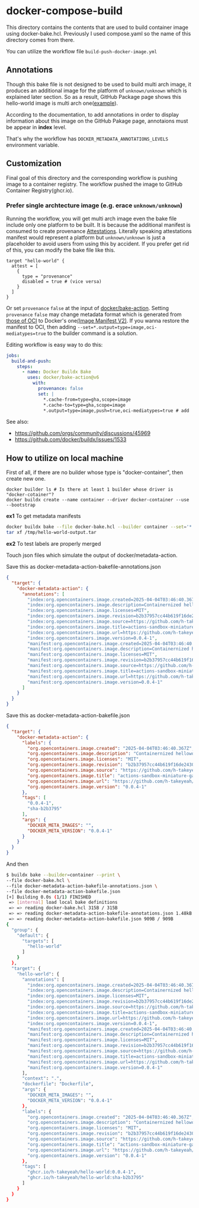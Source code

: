 # docker-compose-build

This directory contains the contents that are used to build container image using docker-bake.hcl.
Previously I used compose.yaml so the name of this directory comes from there.

You can utilize the workflow file `build-push-docker-image.yml`

## Annotations

Though this bake file is not designed to be used to build multi arch image, it produces an additional image for the platform of `unknown/unknown` which is explained later section.
So as a result, GitHub Package page shows this hello-world image is multi arch one([example](https://github.com/h-takeyeah/actions-sandbox-miniature-garbanzo/pkgs/container/hello-world/388459635?tag=0.0.4-1)).

According to the documentation, to add annotations in order to display information about this image on the GitHub Pakage page,
annotaions must be appear in **index** level.

That's why the workflow has `DOCKER_METADATA_ANNOTATIONS_LEVELS` environment variable.

## Customization

Final goal of this directory and the corresponding workflow is pushing image to a container registry.
The workflow pushed the image to GitHub Container Registry(ghcr.io).

### Prefer single archtecture image (e.g. erace `unknown/unknown`)

Running the workflow, you will get multi arch image even the bake file include only one platform to be built.
It is because the additional manifest is consumed to create provenance [Attestations](https://docs.docker.com/build/metadata/attestations/).
Literally speaking attestations manifest would represent a platform but `unknown/unknown` is just a placeholder to avoid users from using this by accident.
If you prefer get rid of this, you can modify the bake file like this.

```hcl
target "hello-world" {
  attest = [
    {
      type = "provenance"
      disabled = true # (vice versa)
    }
  ]
}
```

Or set `provenance` `false` at the input of [docker/bake-action](https://github.com/docker/bake-action/blob/v6.5.0/README.md#customizing).
Setting `provenance` `false` may change metadata format which is generated from [those of OCI](https://github.com/opencontainers/image-spec/blob/v1.1.1/spec.md) to Docker's one[(Image Manifest V2)](https://distribution.github.io/distribution/spec/manifest-v2-2/).
If you wanna restore the manifest to OCI, then adding `--set=*.output=type=image,oci-mediatypes=true` to the builder command is a solution.

Editing workflow is easy way to do this:

```yml
jobs:
  build-and-push:
    steps:
      - name: Docker Buildx Bake
        uses: docker/bake-action@v6
          with:
            provenance: false
            set: |
              *.cache-from=type=gha,scope=image
              *.cache-to=type=gha,scope=image
              *.output=type=image,push=true,oci-mediatypes=true # add
```

See also:
- https://github.com/orgs/community/discussions/45969
- https://github.com/docker/buildx/issues/1533

## How to utilize on local machine

First of all, if there are no builder whose type is "docker-container", then create new one.
```
docker builder ls # Is there at least 1 builder whose driver is "docker-cotainer"?
docker buildx create --name container --driver docker-container --use --bootstrap
```

**ex1** To get metadata manifests

```bash
docker buildx bake --file docker-bake.hcl --builder container --set='*.output=type=oci,dest=/tmp/hello-world-output.tar'
tar xf /tmp/hello-world-output.tar
```

**ex2** To test labels are properly merged

Touch json files which simulate the output of docker/metadata-action.

Save this as docker-metadata-action-bakefile-annotations.json

```json
{
  "target": {
    "docker-metadata-action": {
      "annotations": [
        "index:org.opencontainers.image.created=2025-04-04T03:46:40.367Z",
        "index:org.opencontainers.image.description=Containernized helloworld written in Go",
        "index:org.opencontainers.image.licenses=MIT",
        "index:org.opencontainers.image.revision=b2b37957cc44b619f16de24307cf5f79942b4278",
        "index:org.opencontainers.image.source=https://github.com/h-takeyeah/actions-sandbox-miniature-garbanzo",
        "index:org.opencontainers.image.title=actions-sandbox-miniature-garbanzo",
        "index:org.opencontainers.image.url=https://github.com/h-takeyeah/actions-sandbox-miniature-garbanzo",
        "index:org.opencontainers.image.version=0.0.4-1",
        "manifest:org.opencontainers.image.created=2025-04-04T03:46:40.367Z",
        "manifest:org.opencontainers.image.description=Containernized helloworld written in Go",
        "manifest:org.opencontainers.image.licenses=MIT",
        "manifest:org.opencontainers.image.revision=b2b37957cc44b619f16de24307cf5f79942b4278",
        "manifest:org.opencontainers.image.source=https://github.com/h-takeyeah/actions-sandbox-miniature-garbanzo",
        "manifest:org.opencontainers.image.title=actions-sandbox-miniature-garbanzo",
        "manifest:org.opencontainers.image.url=https://github.com/h-takeyeah/actions-sandbox-miniature-garbanzo",
        "manifest:org.opencontainers.image.version=0.0.4-1"
      ]
    }
  }
}
```

Save this as docker-metadata-action-bakefile.json

```json
{
  "target": {
    "docker-metadata-action": {
      "labels": {
        "org.opencontainers.image.created": "2025-04-04T03:46:40.367Z",
        "org.opencontainers.image.description": "Containernized helloworld written in Go",
        "org.opencontainers.image.licenses": "MIT",
        "org.opencontainers.image.revision": "b2b37957cc44b619f16de24307cf5f79942b4278",
        "org.opencontainers.image.source": "https://github.com/h-takeyeah/actions-sandbox-miniature-garbanzo",
        "org.opencontainers.image.title": "actions-sandbox-miniature-garbanzo",
        "org.opencontainers.image.url": "https://github.com/h-takeyeah/actions-sandbox-miniature-garbanzo",
        "org.opencontainers.image.version": "0.0.4-1"
      },
      "tags": [
        "0.0.4-1",
        "sha-b2b3795"
      ],
      "args": {
        "DOCKER_META_IMAGES": "",
        "DOCKER_META_VERSION": "0.0.4-1"
      }
    }
  }
}
```

And then

```bash
$ buildx bake --builder=container --print \
--file docker-bake.hcl \
--file docker-metadata-action-bakefile-annotations.json \
--file docker-metadata-action-bakefile.json
[+] Building 0.0s (1/1) FINISHED
 => [internal] load local bake definitions                                                                                                                                                                                             0.0s
 => => reading docker-bake.hcl 315B / 315B                                                                                                                                                                                             0.0s
 => => reading docker-metadata-action-bakefile-annotations.json 1.48kB / 1.48kB                                                                                                                                                        0.0s
 => => reading docker-metadata-action-bakefile.json 909B / 909B                                                                                                                                                                        0.0s
{
  "group": {
    "default": {
      "targets": [
        "hello-world"
      ]
    }
  },
  "target": {
    "hello-world": {
      "annotations": [
        "index:org.opencontainers.image.created=2025-04-04T03:46:40.367Z",
        "index:org.opencontainers.image.description=Containernized helloworld written in Go",
        "index:org.opencontainers.image.licenses=MIT",
        "index:org.opencontainers.image.revision=b2b37957cc44b619f16de24307cf5f79942b4278",
        "index:org.opencontainers.image.source=https://github.com/h-takeyeah/actions-sandbox-miniature-garbanzo",
        "index:org.opencontainers.image.title=actions-sandbox-miniature-garbanzo",
        "index:org.opencontainers.image.url=https://github.com/h-takeyeah/actions-sandbox-miniature-garbanzo",
        "index:org.opencontainers.image.version=0.0.4-1",
        "manifest:org.opencontainers.image.created=2025-04-04T03:46:40.367Z",
        "manifest:org.opencontainers.image.description=Containernized helloworld written in Go",
        "manifest:org.opencontainers.image.licenses=MIT",
        "manifest:org.opencontainers.image.revision=b2b37957cc44b619f16de24307cf5f79942b4278",
        "manifest:org.opencontainers.image.source=https://github.com/h-takeyeah/actions-sandbox-miniature-garbanzo",
        "manifest:org.opencontainers.image.title=actions-sandbox-miniature-garbanzo",
        "manifest:org.opencontainers.image.url=https://github.com/h-takeyeah/actions-sandbox-miniature-garbanzo",
        "manifest:org.opencontainers.image.version=0.0.4-1"
      ],
      "context": ".",
      "dockerfile": "Dockerfile",
      "args": {
        "DOCKER_META_IMAGES": "",
        "DOCKER_META_VERSION": "0.0.4-1"
      },
      "labels": {
        "org.opencontainers.image.created": "2025-04-04T03:46:40.367Z",
        "org.opencontainers.image.description": "Containernized helloworld written in Go",
        "org.opencontainers.image.licenses": "MIT",
        "org.opencontainers.image.revision": "b2b37957cc44b619f16de24307cf5f79942b4278",
        "org.opencontainers.image.source": "https://github.com/h-takeyeah/actions-sandbox-miniature-garbanzo",
        "org.opencontainers.image.title": "actions-sandbox-miniature-garbanzo",
        "org.opencontainers.image.url": "https://github.com/h-takeyeah/actions-sandbox-miniature-garbanzo",
        "org.opencontainers.image.version": "0.0.4-1"
      },
      "tags": [
        "ghcr.io/h-takeyeah/hello-world:0.0.4-1",
        "ghcr.io/h-takeyeah/hello-world:sha-b2b3795"
      ]
    }
  }
}
```
